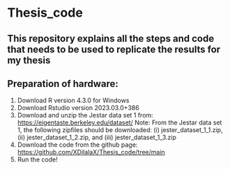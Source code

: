 # Thesis_code
This repository explains all the steps and code that needs to be used to replicate the results for my thesis
-----------------------------------------------------------------------------------------------------------------
Preparation of hardware: 
-----------------------------------------------------------------------------------------------------------------
1.	Download R version 4.3.0 for Windows
2.	Download Rstudio version 2023.03.0+386
3.	Download and unzip the Jestar data set 1 from: https://eigentaste.berkeley.edu/dataset/
Note: From the Jestar data set 1, the following zipfiles should be downloaded: (i) jester_dataset_1_1.zip, (ii) jester_dataset_1_2.zip, and (iii) jester_dataset_1_3.zip
4.	Download the code from the github page: https://github.com/XDilalaX/Thesis_code/tree/main
5.	Run the code!
